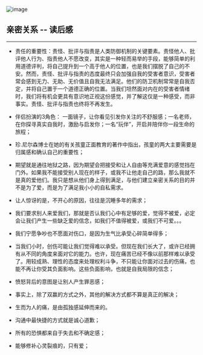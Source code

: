 ![image](https://github.com/huangyuanzhen/SeeingNow/blob/master/social/images/Intimacy.png)

## 亲密关系  -- 读后感
---

- 责任的重要性：责怪、批评与指责是人类防御机制的关键要素。责怪他人、批评他人行为、指责他人不愿改变，其实是一种轻而易举的手段，能够简单的利用道德评判，将自己提升到一个高于他人的位置，也是我们摆脱了自己的不安。然而，责怪、批评与指责的态度最终只会加强自我的受害者意识，受害者常会感到无力、无助、无价值且自我无法满足。他们的防卫机制常常是自我否定，并将自己置于一个道德正确的位置。当我们坦然面对内在的受害者情绪时，我们将有机会更具有意识地正视这份感觉，并了解这仅是一种感受，而非事实。责怪、批评与指责也终将不再发生。

- 伴侣扮演的3角色： 一面镜子，让你看见引发你关注的不舒服感；一名老师，在你探寻真实自我时，激励与启发你；一名“玩伴”，开启并陪伴你一段生命的旅程；

- 珍.尼尔森博士在她的有关孩童正面教育的著作中指出，孩童的两大主要需要是归属感和确认自己的重要性；

- 期望就是通往地狱之路，因为期望会把接受和让人自由等充满爱意的感觉挡在门外。如果我不能接受别人现在的样子，或我不让他走自己的路，那么我就不是真的爱他们。我只是想从他们身上得到满足，与他们建立亲密关系的目的并不是为了爱，而是为了满足我小小的自私需求。

- 让人惊讶的是，不开心的原因，往往是沉睡多年的需求；

- 我们要求别人来爱我们，那就是否认我们心中有足够的爱，觉得不被爱，必定会让我们产生一些缺乏爱的信念，如我们不值得被爱，或我们不可爱。。。

- 我们宁愿争吵也不愿面对伤口，是因为生气比承受心碎简单得多；

- 当我们小时，创伤可能让我们觉得难以承受。但现在我们长大了，或许已经拥有从不同的角度来面对它的能力。也许，现在痛苦已经不像以前那样难以承受了。用较成熟、理性的态度来处理权利斗争，不只能让你面对过去的伤痛，也能不再让你受其负面影响。这些负面影响，也就是自我局限的信念；

- 愤怒背后的意图是让别人产生罪恶感；

- 事实上，除了双赢的方式之外，其他的解决方式都不算是真正的解决；

- 生而为人的痛，是由孤独感延伸而来的。

- 沟通中最快捷的方式就是诚心道歉；

- 所有的恐惧都来自于失去和不确定感；

- 能够修补心灵裂痕的，只有爱；


